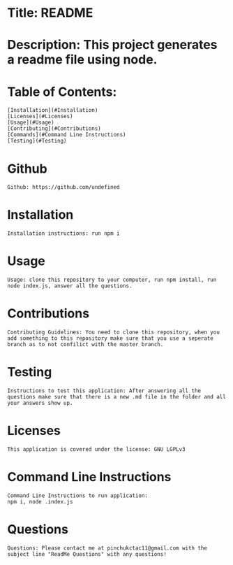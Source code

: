 
  # Title: README

# Description: This project generates a readme file using node.

# Table of Contents:
    [Installation](#Installation)
    [Licenses](#Licenses)
    [Usage](#Usage)
    [Contributing](#Contributions)
    [Commands](#Command Line Instructions)
    [Testing](#Testing)

# Github
    Github: https://github.com/undefined

# Installation
    Installation instructions: run npm i

# Usage
    Usage: clone this repository to your computer, run npm install, run node index.js, answer all the questions.

# Contributions
    Contributing Guidelines: You need to clone this repository, when you add something to this repository make sure that you use a seperate branch as to not confilict with the master branch.

# Testing
    Instructions to test this application: After answering all the questions make sure that there is a new .md file in the folder and all your answers show up.

# Licenses
    This application is covered under the license: GNU LGPLv3

# Command Line Instructions
    Command Line Instructions to run application: 
    npm i, node .index.js

# Questions
    Questions: Please contact me at pinchukctac11@gmail.com with the subject line "ReadMe Questions" with any questions!
